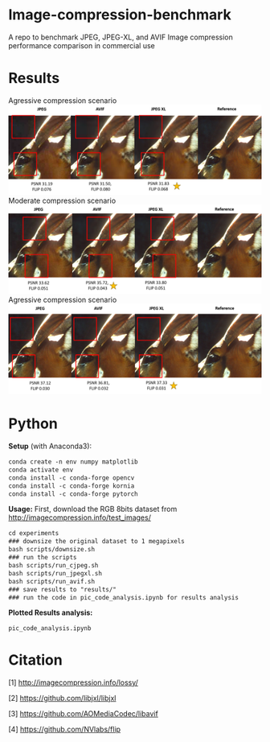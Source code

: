 # Image-compression-benchmark
A repo to benchmark JPEG, JPEG-XL, and AVIF Image compression performance comparison in commercial use

# Results
Agressive compression scenario
![Alt text](experiment/results/low_BPP_results/all.png)
Moderate compression scenario
![Alt text](experiment/results/medium_BPP_results/all.png)
Agressive compression scenario
![Alt text](experiment/results/high_bpp_results/all.png)


# Python 
**Setup** (with Anaconda3):
```
conda create -n env numpy matplotlib
conda activate env
conda install -c conda-forge opencv
conda install -c conda-forge kornia
conda install -c conda-forge pytorch
```

**Usage:**
First, download the RGB 8bits dataset from http://imagecompression.info/test_images/

```
cd experiments
### downsize the original dataset to 1 megapixels
bash scripts/downsize.sh
### run the scripts
bash scripts/run_cjpeg.sh
bash scripts/run_jpegxl.sh
bash scripts/run_avif.sh
### save results to "results/"
### run the code in pic_code_analysis.ipynb for results analysis
```
**Plotted Results analysis:**
```
pic_code_analysis.ipynb
```

# Citation
[1]  http://imagecompression.info/lossy/

[2] https://github.com/libjxl/libjxl

[3] https://github.com/AOMediaCodec/libavif

[4] https://github.com/NVlabs/flip
